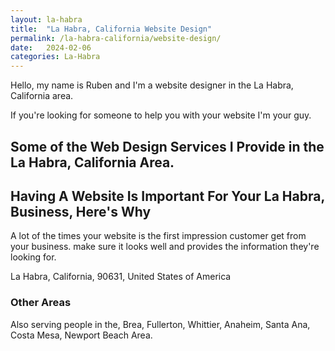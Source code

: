 ```yaml
---
layout: la-habra
title:  "La Habra, California Website Design"
permalink: /la-habra-california/website-design/
date:   2024-02-06
categories: La-Habra
---
```


Hello, my name is Ruben and I'm a website designer in the La Habra, California area.

If you're looking for someone to help you with your website I'm your guy.

## Some of the Web Design Services I Provide in the La Habra, California Area.

## Having A Website Is Important For Your La Habra, Business, Here's Why
A lot of the times your website is the first impression customer get from your business. make sure it looks well and provides the information they're looking for.

La Habra, California, 90631, United States of America

### Other Areas
Also serving people in the, Brea, Fullerton, Whittier, Anaheim, Santa Ana, Costa Mesa, Newport Beach Area.
